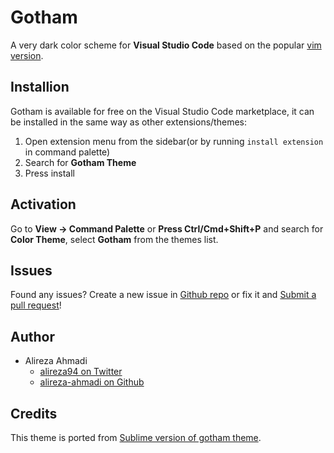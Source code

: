 # Gotham
A very dark color scheme for **Visual Studio Code** based on the popular [vim version](https://github.com/whatyouhide/vim-gotham).

## Installion

Gotham is available for free on the Visual Studio Code marketplace, it can be installed
in the same way as other extensions/themes:

1. Open extension menu from the sidebar(or by running `install extension` in command palette)
2. Search for **Gotham Theme**
3. Press install

## Activation

Go to **View -> Command Palette** or **Press Ctrl/Cmd+Shift+P** and search for **Color Theme**,
select **Gotham** from the themes list. 

## Issues

Found any issues? Create a new issue in [Github repo](https://github.com/alireza-ahmadi/vscode-theme-gotham/issues)
or fix it and [Submit a pull request](https://github.com/alireza-ahmadi/vscode-theme-gotham/compare)!

## Author

- Alireza Ahmadi
    - [alireza94 on Twitter](https://twitter.com/alireza94)
    - [alireza-ahmadi on Github](https://github.com/alireza-ahmadi)

## Credits
This theme is ported from [Sublime version of gotham theme](https://github.com/whatyouhide/gotham-contrib/tree/master/sublime-text).